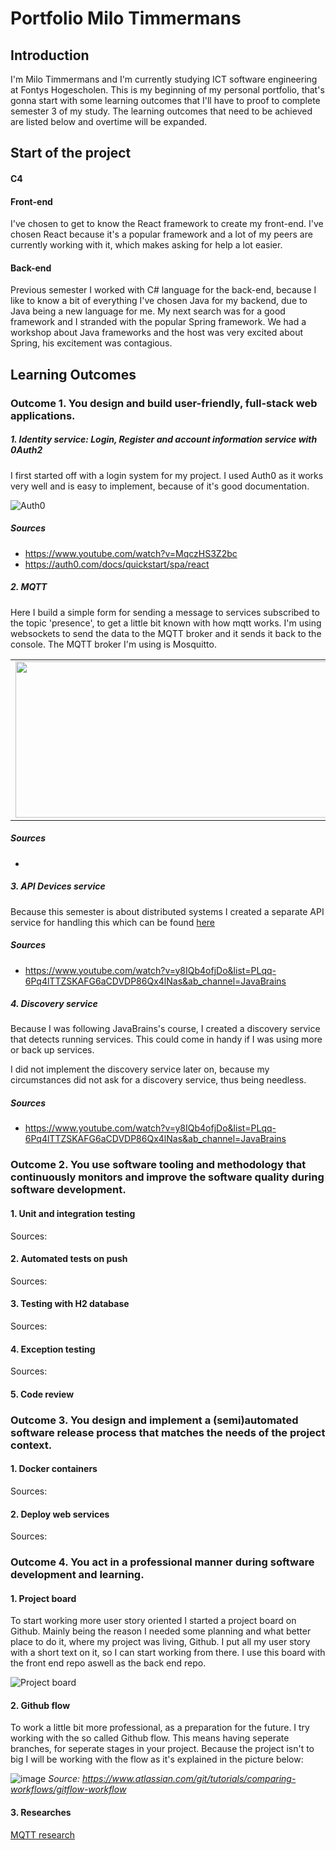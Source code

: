 # Portfolio Milo Timmermans

## Introduction
I'm Milo Timmermans and I'm currently studying ICT software engineering at Fontys Hogescholen. This is my beginning of my personal portfolio, that's gonna start with some learning outcomes that I'll have to proof to complete semester 3 of my study. The learning outcomes that need to be achieved are listed below and overtime will be expanded.




## Start of the project

#### C4

#### Front-end
I've chosen to get to know the React framework to create my front-end. I've chosen React because it's a popular framework and a lot of my peers are currently working with it, which makes asking for help a lot easier.



#### Back-end
Previous semester I worked with C# language for the back-end, because I like to know a bit of everything I've chosen Java for my backend, due to Java being a new language for me. My next search was for a good framework and I stranded with the popular Spring framework. We had a workshop about Java frameworks and the host was very excited about Spring, his excitement was contagious.






## Learning Outcomes

### Outcome 1. You design and build user-friendly, full-stack web applications.

##### 1. Identity service: Login, Register and account information service with 0Auth2
I first started off with a login system for my project. I used Auth0 as it works very well and is easy to implement, because of it's good documentation.

![Auth0](https://user-images.githubusercontent.com/73555911/147069214-461c915e-80d1-4cdd-9d13-1fd7956068d2.gif)


##### Sources
- https://www.youtube.com/watch?v=MqczHS3Z2bc
- https://auth0.com/docs/quickstart/spa/react


##### 2. MQTT
Here I build a simple form for sending a message to services subscribed to the topic 'presence', to get a little bit known with how mqtt works. I'm using websockets to send the data to the MQTT broker and it sends it back to the console. The MQTT broker I'm using is Mosquitto.
<table>
  <tr>
    <td><img src="https://user-images.githubusercontent.com/73555911/142778419-c3f36e67-2fbe-425b-ae89-df1d5d518d63.png" width=500 height=250></td> 
    <td><img src="https://user-images.githubusercontent.com/73555911/142778454-6641c44f-4ec8-418e-b13c-96c66247359c.png" width=500 height=250></td> 
  </tr>
 </table>


##### Sources
- 


##### 3. API Devices service
Because this semester is about distributed systems I created a separate API service for handling this which can be found [here](https://github.com/Milofow/devices-service)

##### Sources
- https://www.youtube.com/watch?v=y8IQb4ofjDo&list=PLqq-6Pq4lTTZSKAFG6aCDVDP86Qx4lNas&ab_channel=JavaBrains


##### 4. Discovery service
Because I was following JavaBrains's course, I created a discovery service that detects running services. This could come in handy if I was using more or back up services.





I did not implement the discovery service later on, because my circumstances did not ask for a discovery service, thus being needless.


##### Sources
- https://www.youtube.com/watch?v=y8IQb4ofjDo&list=PLqq-6Pq4lTTZSKAFG6aCDVDP86Qx4lNas&ab_channel=JavaBrains




### Outcome 2. You use software tooling and methodology that continuously monitors and improve the software quality during software development.

#### 1. Unit and integration testing

Sources:

#### 2. Automated tests on push

Sources:

#### 3. Testing with H2 database

Sources:

#### 4. Exception testing

Sources:

#### 5. Code review


### Outcome 3. You design and implement a (semi)automated software release process that matches the needs of the project context.

#### 1. Docker containers

Sources:

#### 2. Deploy web services

Sources:

### Outcome 4. You act in a professional manner during software development and learning.

#### 1. Project board
To start working more user story oriented I started a project board on Github. Mainly being the reason I needed some planning and what better place to do it, where my project was living, Github. I put all my user story with a short text on it, so I can start working from there. I use this board with the front end repo aswell as the back end repo.

![Project board](https://user-images.githubusercontent.com/73555911/148846433-2c75a89f-bc5c-48de-a19e-09c929491d60.png)




#### 2. Github flow
To work a little bit more professional, as a preparation for the future. I try working with the so called Github flow. This means having seperate branches, for seperate stages in your project. Because the project isn't to big I will be working with the flow as it's explained in the picture below:

![image](https://user-images.githubusercontent.com/73555911/148848367-a49769a0-739f-4366-8399-f56265434b78.png)
<i> Source: https://www.atlassian.com/git/tutorials/comparing-workflows/gitflow-workflow </i>


#### 3. Researches
[MQTT research]()


